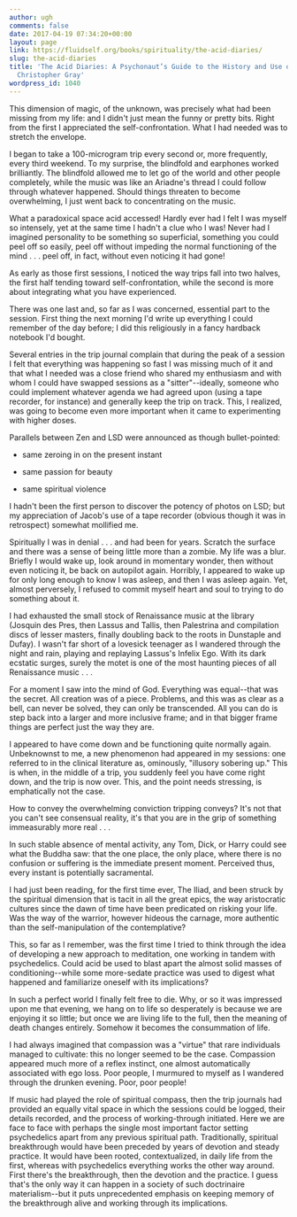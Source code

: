 ```yaml
---
author: ugh
comments: false
date: 2017-04-19 07:34:20+00:00
layout: page
link: https://fluidself.org/books/spirituality/the-acid-diaries/
slug: the-acid-diaries
title: 'The Acid Diaries: A Psychonaut’s Guide to the History and Use of LSD - by
  Christopher Gray'
wordpress_id: 1040
---
```


This dimension of magic, of the unknown, was precisely what had been missing from my life: and I didn't just mean the funny or pretty bits. Right from the first I appreciated the self-confrontation. What I had needed was to stretch the envelope.
 
I began to take a 100-microgram trip every second or, more frequently, every third weekend. To my surprise, the blindfold and earphones worked brilliantly. The blindfold allowed me to let go of the world and other people completely, while the music was like an Ariadne's thread I could follow through whatever happened. Should things threaten to become overwhelming, I just went back to concentrating on the music.
 
What a paradoxical space acid accessed! Hardly ever had I felt I was myself so intensely, yet at the same time I hadn't a clue who I was! Never had I imagined personality to be something so superficial, something you could peel off so easily, peel off without impeding the normal functioning of the mind . . . peel off, in fact, without even noticing it had gone!
 
As early as those first sessions, I noticed the way trips fall into two halves, the first half tending toward self-confrontation, while the second is more about integrating what you have experienced.
 
There was one last and, so far as I was concerned, essential part to the session. First thing the next morning I'd write up everything I could remember of the day before; I did this religiously in a fancy hardback notebook I'd bought.
 
Several entries in the trip journal complain that during the peak of a session I felt that everything was happening so fast I was missing much of it and that what I needed was a close friend who shared my enthusiasm and with whom I could have swapped sessions as a "sitter"--ideally, someone who could implement whatever agenda we had agreed upon (using a tape recorder, for instance) and generally keep the trip on track. This, I realized, was going to become even more important when it came to experimenting with higher doses.
 
Parallels between Zen and LSD were announced as though bullet-pointed:



	
  * same zeroing in on the present instant


	
  * same passion for beauty


	
  * same spiritual violence


 
I hadn't been the first person to discover the potency of photos on LSD; but my appreciation of Jacob's use of a tape recorder (obvious though it was in retrospect) somewhat mollified me.
 
Spiritually I was in denial . . . and had been for years. Scratch the surface and there was a sense of being little more than a zombie. My life was a blur. Briefly I would wake up, look around in momentary wonder, then without even noticing it, be back on autopilot again. Horribly, I appeared to wake up for only long enough to know I was asleep, and then I was asleep again. Yet, almost perversely, I refused to commit myself heart and soul to trying to do something about it.
 
I had exhausted the small stock of Renaissance music at the library (Josquin des Pres, then Lassus and Tallis, then Palestrina and compilation discs of lesser masters, finally doubling back to the roots in Dunstaple and Dufay). I wasn't far short of a lovesick teenager as I wandered through the night and rain, playing and replaying Lassus's Infelix Ego. With its dark ecstatic surges, surely the motet is one of the most haunting pieces of all Renaissance music . . .
 
For a moment I saw into the mind of God. Everything was equal--that was the secret. All creation was of a piece. Problems, and this was as clear as a bell, can never be solved, they can only be transcended. All you can do is step back into a larger and more inclusive frame; and in that bigger frame things are perfect just the way they are.
 
I appeared to have come down and be functioning quite normally again. Unbeknownst to me, a new phenomenon had appeared in my sessions: one referred to in the clinical literature as, ominously, "illusory sobering up." This is when, in the middle of a trip, you suddenly feel you have come right down, and the trip is now over. This, and the point needs stressing, is emphatically not the case.
 
How to convey the overwhelming conviction tripping conveys? It's not that you can't see consensual reality, it's that you are in the grip of something immeasurably more real . . .
 
In such stable absence of mental activity, any Tom, Dick, or Harry could see what the Buddha saw: that the one place, the only place, where there is no confusion or suffering is the immediate present moment. Perceived thus, every instant is potentially sacramental.
 
I had just been reading, for the first time ever, The Iliad, and been struck by the spiritual dimension that is tacit in all the great epics, the way aristocratic cultures since the dawn of time have been predicated on risking your life. Was the way of the warrior, however hideous the carnage, more authentic than the self-manipulation of the contemplative?
 
This, so far as I remember, was the first time I tried to think through the idea of developing a new approach to meditation, one working in tandem with psychedelics. Could acid be used to blast apart the almost solid masses of conditioning--while some more-sedate practice was used to digest what happened and familiarize oneself with its implications?
 
In such a perfect world I finally felt free to die. Why, or so it was impressed upon me that evening, we hang on to life so desperately is because we are enjoying it so little; but once we are living life to the full, then the meaning of death changes entirely. Somehow it becomes the consummation of life.
 
I had always imagined that compassion was a "virtue" that rare individuals managed to cultivate: this no longer seemed to be the case. Compassion appeared much more of a reflex instinct, one almost automatically associated with ego loss. Poor people, I murmured to myself as I wandered through the drunken evening. Poor, poor people!
 
If music had played the role of spiritual compass, then the trip journals had provided an equally vital space in which the sessions could be logged, their details recorded, and the process of working-through initiated. Here we are face to face with perhaps the single most important factor setting psychedelics apart from any previous spiritual path. Traditionally, spiritual breakthrough would have been preceded by years of devotion and steady practice. It would have been rooted, contextualized, in daily life from the first, whereas with psychedelics everything works the other way around. First there's the breakthrough, then the devotion and the practice. I guess that's the only way it can happen in a society of such doctrinaire materialism--but it puts unprecedented emphasis on keeping memory of the breakthrough alive and working through its implications.
